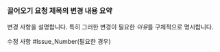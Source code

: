 ### <a name="summarize-the-change-in-the-pull-request-title"></a>끌어오기 요청 제목의 변경 내용 요약

변경 사항을 설명합니다. 특히 그러한 변경이 필요한 *이유*를 구체적으로 명시합니다.

수정 사항 #Issue_Number(필요한 경우)
